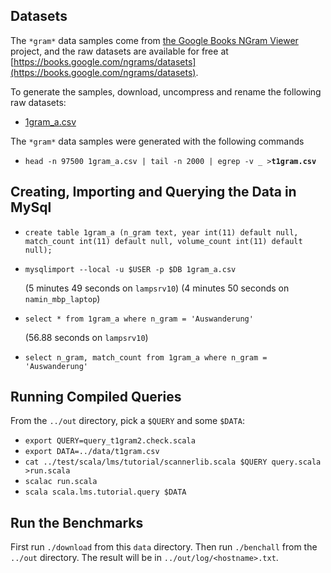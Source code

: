 Datasets
--------

The `*gram*` data samples come from [the Google Books NGram Viewer](https://books.google.com/ngrams) project,
and the raw datasets are available for free at [https://books.google.com/ngrams/datasets](https://books.google.com/ngrams/datasets).

To generate the samples, download, uncompress and rename the following raw datasets:
* [1gram_a.csv](http://storage.googleapis.com/books/ngrams/books/googlebooks-eng-all-1gram-20120701-a.gz)

The `*gram*` data samples were generated with the following commands
* `head -n 97500 1gram_a.csv | tail -n 2000 | egrep -v _ >`**`t1gram.csv`**

Creating, Importing and Querying the Data in MySql
----------------------------------------

* `create table 1gram_a (n_gram text, year int(11) default null, match_count int(11) default null, volume_count int(11) default null);`
* `mysqlimport --local -u $USER -p $DB 1gram_a.csv`

  (5 minutes 49 seconds on `lampsrv10`)
  (4 minutes 50 seconds on `namin_mbp_laptop`)

* `select * from 1gram_a where n_gram = 'Auswanderung'`

  (56.88 seconds on `lampsrv10`)

* `select n_gram, match_count from 1gram_a where n_gram = 'Auswanderung'`

Running Compiled Queries
------------------------

From the `../out` directory, pick a `$QUERY` and some `$DATA`:
* `export QUERY=query_t1gram2.check.scala`
* `export DATA=../data/t1gram.csv`
* `cat ../test/scala/lms/tutorial/scannerlib.scala $QUERY query.scala >run.scala`
* `scalac run.scala`
* `scala scala.lms.tutorial.query $DATA`

Run the Benchmarks
------------------

First run `./download` from this `data` directory. Then run `./benchall` from the `../out` directory. The result will be in `../out/log/<hostname>.txt`.

